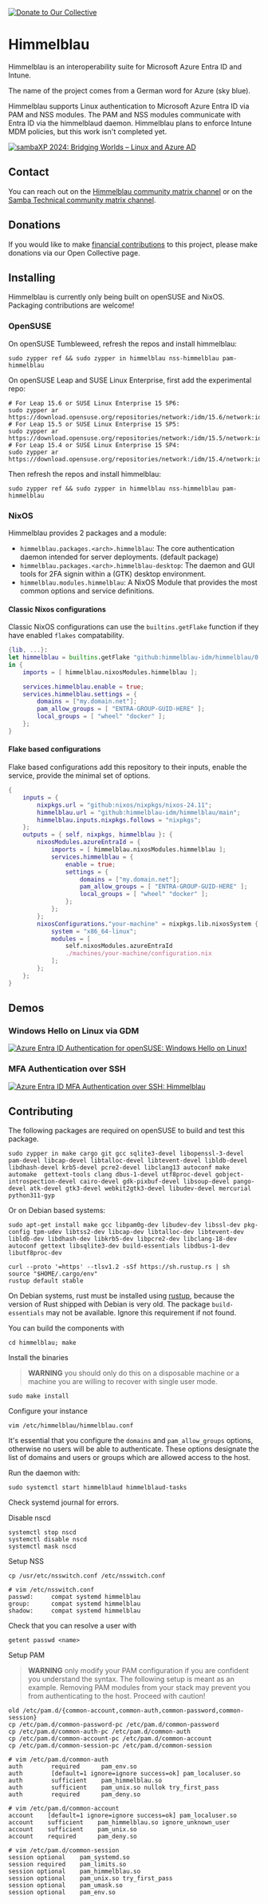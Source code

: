 [![Donate to Our Collective](https://opencollective.com/yourproject/donate/button.png?color=blue)](https://opencollective.com/himmelblau)

# Himmelblau

Himmelblau is an interoperability suite for Microsoft Azure Entra ID and Intune.

The name of the project comes from a German word for Azure (sky blue).

Himmelblau supports Linux authentication to Microsoft Azure Entra ID via PAM and NSS modules.
The PAM and NSS modules communicate with Entra ID via the himmelblaud daemon. Himmelblau plans to
enforce Intune MDM policies, but this work isn't completed yet.

[![sambaXP 2024: Bridging Worlds – Linux and Azure AD](img/sambaxp.png)](https://www.youtube.com/watch?v=G07FTKoNTRA "sambaXP 2024: Bridging Worlds – Linux and Azure AD")

## Contact

You can reach out on the [Himmelblau community matrix channel](https://matrix.to/#/#himmelblau:matrix.org)
or on the [Samba Technical community matrix channel](https://matrix.to/#/#samba-technical:matrix.org).

## Donations

If you would like to make [financial contributions](https://opencollective.com/himmelblau) to this project,
please make donations via our Open Collective page.

## Installing

Himmelblau is currently only being built on openSUSE and NixOS. Packaging contributions are welcome!

### OpenSUSE

On openSUSE Tumbleweed, refresh the repos and install himmelblau:

```shell
sudo zypper ref && sudo zypper in himmelblau nss-himmelblau pam-himmelblau
```

On openSUSE Leap and SUSE Linux Enterprise, first add the experimental repo:

```shell
# For Leap 15.6 or SUSE Linux Enterprise 15 SP6:
sudo zypper ar https://download.opensuse.org/repositories/network:/idm/15.6/network:idm.repo
# For Leap 15.5 or SUSE Linux Enterprise 15 SP5:
sudo zypper ar https://download.opensuse.org/repositories/network:/idm/15.5/network:idm.repo
# For Leap 15.4 or SUSE Linux Enterprise 15 SP4:
sudo zypper ar https://download.opensuse.org/repositories/network:/idm/15.4/network:idm.repo
```

Then refresh the repos and install himmelblau:

```shell
sudo zypper ref && sudo zypper in himmelblau nss-himmelblau pam-himmelblau
```

### NixOS

Himmelblau provides 2 packages and a module:

* `himmelblau.packages.<arch>.himmelblau`: The core authentication daemon intended for server deployments. (default package)
* `himmelblau.packages.<arch>.himmelblau-desktop`: The daemon and GUI tools for 2FA signin within a (GTK) desktop environment.
* `himmelblau.modules.himmelblau`: A NixOS Module that provides the most common options and service definitions.

#### Classic Nixos configurations

Classic NixOS configurations can use the `builtins.getFlake` function if they have enabled `flakes` compatability.

```nix
{lib, ...}:
let himmelblau = builtins.getFlake "github:himmelblau-idm/himmelblau/0.9.0";
in {
    imports = [ himmelblau.nixosModules.himmelblau ];

    services.himmelblau.enable = true;
    services.himmelblau.settings = {
        domains = ["my.domain.net"];
        pam_allow_groups = [ "ENTRA-GROUP-GUID-HERE" ];
        local_groups = [ "wheel" "docker" ];
    };
}
```

#### Flake based configurations

Flake based configurations add this repository to their inputs, enable the service, provide the minimal set of options.

```nix
{
    inputs = {
        nixpkgs.url = "github:nixos/nixpkgs/nixos-24.11";
        himmelblau.url = "github:himmelblau-idm/himmelblau/main";
        himmelblau.inputs.nixpkgs.follows = "nixpkgs";
    };
    outputs = { self, nixpkgs, himmelblau }: {
        nixosModules.azureEntraId = {
            imports = [ himmelblau.nixosModules.himmelblau ];
            services.himmelblau = {
                enable = true;
                settings = {
                    domains = ["my.domain.net"];
                    pam_allow_groups = [ "ENTRA-GROUP-GUID-HERE" ];
                    local_groups = [ "wheel" "docker" ];
                };
            };
        };
        nixosConfigurations."your-machine" = nixpkgs.lib.nixosSystem {
            system = "x86_64-linux";
            modules = [
                self.nixosModules.azureEntraId
                ./machines/your-machine/configuration.nix
            ];
        };
    };
}
```

## Demos

### Windows Hello on Linux via GDM
[![Azure Entra ID Authentication for openSUSE: Windows Hello on Linux!](img/hello.png)](https://www.youtube.com/watch?v=rSeHxs0JX58 "Azure Entra ID Authentication for openSUSE: Windows Hello on Linux!")

### MFA Authentication over SSH

[![Azure Entra ID MFA Authentication over SSH: Himmelblau](img/ssh.png)](https://www.youtube.com/watch?v=IAqC8FoYLGc "Azure Entra ID MFA Authentication over SSH: Himmelblau")

## Contributing

The following packages are required on openSUSE to build and test this package.

    sudo zypper in make cargo git gcc sqlite3-devel libopenssl-3-devel pam-devel libcap-devel libtalloc-devel libtevent-devel libldb-devel libdhash-devel krb5-devel pcre2-devel libclang13 autoconf make automake  gettext-tools clang dbus-1-devel utf8proc-devel gobject-introspection-devel cairo-devel gdk-pixbuf-devel libsoup-devel pango-devel atk-devel gtk3-devel webkit2gtk3-devel libudev-devel mercurial python311-gyp


Or on Debian based systems:

    sudo apt-get install make gcc libpam0g-dev libudev-dev libssl-dev pkg-config tpm-udev libtss2-dev libcap-dev libtalloc-dev libtevent-dev libldb-dev libdhash-dev libkrb5-dev libpcre2-dev libclang-18-dev autoconf gettext libsqlite3-dev build-essentials libdbus-1-dev libutf8proc-dev

    curl --proto '=https' --tlsv1.2 -sSf https://sh.rustup.rs | sh
    source "$HOME/.cargo/env"
    rustup default stable

On Debian systems, rust must be installed using [rustup](https://rustup.rs), because the version of Rust shipped with Debian is very old. The package `build-essentials` may not be available. Ignore this requirement if not found.

You can build the components with

    cd himmelblau; make

Install the binaries

> **WARNING** you should only do this on a disposable machine or a machine you are willing to
> recover with single user mode.

    sudo make install

Configure your instance

    vim /etc/himmelblau/himmelblau.conf

It's essential that you configure the `domains` and `pam_allow_groups` options, otherwise
no users will be able to authenticate. These options designate the list of domains and users
or groups which are allowed access to the host.

Run the daemon with:

    sudo systemctl start himmelblaud himmelblaud-tasks

Check systemd journal for errors.

Disable nscd

    systemctl stop nscd
    systemctl disable nscd
    systemctl mask nscd

Setup NSS

    cp /usr/etc/nsswitch.conf /etc/nsswitch.conf

    # vim /etc/nsswitch.conf
    passwd:     compat systemd himmelblau
    group:      compat systemd himmelblau
    shadow:     compat systemd himmelblau

Check that you can resolve a user with

    getent passwd <name>

Setup PAM

> **WARNING** only modify your PAM configuration if you are confident you understand
> the syntax. The following setup is meant as an example. Removing PAM modules from
> your stack may prevent you from authenticating to the host. Proceed with caution!

    old /etc/pam.d/{common-account,common-auth,common-password,common-session}
    cp /etc/pam.d/common-password-pc /etc/pam.d/common-password
    cp /etc/pam.d/common-auth-pc /etc/pam.d/common-auth
    cp /etc/pam.d/common-account-pc /etc/pam.d/common-account
    cp /etc/pam.d/common-session-pc /etc/pam.d/common-session

    # vim /etc/pam.d/common-auth
    auth        required      pam_env.so
    auth        [default=1 ignore=ignore success=ok] pam_localuser.so
    auth        sufficient    pam_himmelblau.so
    auth        sufficient    pam_unix.so nullok try_first_pass
    auth        required      pam_deny.so

    # vim /etc/pam.d/common-account
    account    [default=1 ignore=ignore success=ok] pam_localuser.so
    account    sufficient    pam_himmelblau.so ignore_unknown_user
    account    sufficient    pam_unix.so
    account    required      pam_deny.so

    # vim /etc/pam.d/common-session
    session optional    pam_systemd.so
    session required    pam_limits.so
    session optional    pam_himmelblau.so
    session optional    pam_unix.so try_first_pass
    session optional    pam_umask.so
    session optional    pam_env.so
